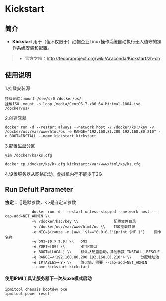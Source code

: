 Kickstart
===
## 简介
* **Kickstart** 用于（但不仅限于）红帽企业Linux操作系统自动执行无人值守的操作系统安装和配置。
> * 官方文档：http://fedoraproject.org/wiki/Anaconda/Kickstart/zh-cn

## 使用说明

1.挂载安装源

    挂载光驱：mount /dev/sr0 /docker/os/  
    挂载ISO：mount -o loop /media/CentOS-7-x86_64-Minimal-1804.iso /docker/os/

2.创建容器

    docker run -d --restart always --network host -v /docker/ks:/key -v /docker/os:/var/www/html/os -e RANGE="192.168.80.200 192.168.80.210" -e BOOT=INSTALL --name kickstart kickstart

3.配置磁盘分区

    vim /docker/ks/ks.cfg
    
    docker cp /docker/ks/ks.cfg kickstart:/var/www/html/ks/ks.cfg

4.设置服务器从网络启动，虚拟机内存不能少于2G


## Run Defult Parameter
**协定：** []是默参数，<>是自定义参数

				docker run -d --restart unless-stopped --network host --cap-add=NET_ADMIN \\
				-v /docker/ks:/key \\                配置文件目录
				-v /docker/os:/var/www/html/os \\    ISO挂载目录
				-e NIC=$(route -n |awk '$1=="0.0.0.0"{print $NF }')    网卡名称
				-e DNS=[9.9.9.9] \\   DNS
				-e PORT=[80] \\       HTTP端口
				-e BOOT=[LOCAL] \\    默认从硬盘启动，其他参数 INSTALL、RESCUE
				-e RANGE=<"192.168.80.200 192.168.80.210"> \\    分配地址池
				-e IPTABLES=<Y> \\    防火墙，需要 --cap-add=NET_ADMIN
				--name kickstart kickstart


#### 使用IPMI工具让服务器下一次从pxe模式启动

    ipmitool chassis bootdev pxe
    ipmitool power reset
